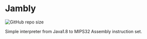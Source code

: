 # Jambly
![GitHub repo size](https://img.shields.io/github/repo-size/NicoMincuzzi/jambly)

Simple interpreter from Java1.8 to MIPS32 Assembly instruction set.
